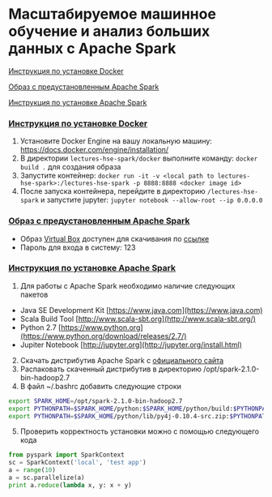 # Масштабируемое машинное обучение и анализ больших данных с Apache Spark

[Инструкция по установке Docker](https://github.com/a4tunado/lectures-hse-spark#docker)

[Образ с предустановленным Apache Spark](https://github.com/a4tunado/lectures-hse-spark#virtualbox)

[Инструкция по установке Apache Spark](https://github.com/a4tunado/lectures-hse-spark#manual-setup)

### [Инструкция по установке Docker](#docker)
1. Установите Docker Engine на вашу локальную машину: https://docs.docker.com/engine/installation/
2. В директории ```lectures-hse-spark/docker``` выполните команду: ```docker build .``` для создания образа
3. Запустите контейнер: ```docker run -it -v <local path to lectures-hse-spark>:/lectures-hse-spark -p 8888:8888 <docker image id>```
4. После запуска контейнера, перейдите в директорию ```/lectures-hse-spark``` и запустите jupyter: ```jupyter notebook --allow-root --ip 0.0.0.0```

### [Образ с предустановленным Apache Spark](#virtualbox)
* Образ [Virtual Box](https://www.virtualbox.org/wiki/Downloads) доступен для скачивания по [ссылке](https://goo.gl/PrNTSJ)
* Пароль для входа в систему: 123

### [Инструкция по установке Apache Spark](#manual-setup)
1. Для работы с Apache Spark необходимо наличие следующих пакетов 
  * Java SE Development Kit [https://www.java.com](https://www.java.com)
  * Scala Build Tool [http://www.scala-sbt.org](http://www.scala-sbt.org/)
  * Python 2.7 [https://www.python.org](https://www.python.org/download/releases/2.7/)
  * Jupiter Notebook [http://jupyter.org](http://jupyter.org/install.html)
2. Скачать дистрибутив Apache Spark с [официального сайта](http://spark.apache.org/downloads.html)
3. Распаковать скаченный дистрибутив в директорию /opt/spark-2.1.0-bin-hadoop2.7
4. В файл ~/.bashrc добавить следующие строки
```bash
export SPARK_HOME=/opt/spark-2.1.0-bin-hadoop2.7
export PYTHONPATH=$SPARK_HOME/python:$SPARK_HOME/python/build:$PYTHONPATH
export PYTHONPATH=$SPARK_HOME/python/lib/py4j-0.10.4-src.zip:$PYTHONPATH
```
5. Проверить корректность установки можно с помощью следующего кода
```python
from pyspark import SparkContext
sc = SparkContext('local', 'test app')
a = range(10)
a = sc.parallelize(a)
print a.reduce(lambda x, y: x + y)
```
